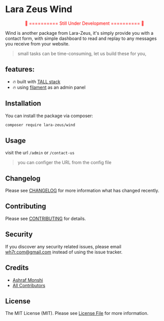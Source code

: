 # Lara Zeus Wind

<p style="color: red; text-align: center">🔺 ========== Still Under Development ========== 🔺</p>

Wind is another package from Lara-Zeus, it's simply provide you with a contact form, with simple dashboard to read and replay to any messages you receive from your website.
>small tasks can be time-consuming, let us build these for you,


## features:
- 🔥 built with [TALL stack](https://tallstack.dev/)
- 🔥 using [filament](https://filamentadmin.com) as an admin panel



## Installation

You can install the package via composer:

```bash
composer require lara-zeus/wind
```

## Usage

visit the url `/admin` or `/contact-us`
> you can configer the URL from the config file


## Changelog

Please see [CHANGELOG](CHANGELOG.md) for more information what has changed recently.

## Contributing

Please see [CONTRIBUTING](CONTRIBUTING.md) for details.

## Security

If you discover any security related issues, please email wh7r.com@gmail.com instead of using the issue tracker.

## Credits

-   [Ashraf Monshi](https://github.com/atmonshi)
-   [All Contributors](../../contributors)

## License

The MIT License (MIT). Please see [License File](LICENSE.md) for more information.